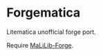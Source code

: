 # Forgematica

Litematica unofficial forge port.

Require [MaLiLib-Forge](https://github.com/ThinkingStudios/MaLiLib-Forge).
